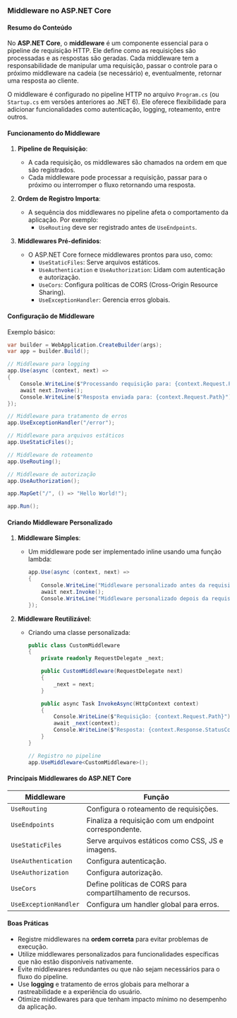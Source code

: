 ### Middleware no ASP.NET Core

#### Resumo do Conteúdo

No **ASP.NET Core**, o **middleware** é um componente essencial para o pipeline de requisição HTTP. Ele define como as requisições são processadas e as respostas são geradas. Cada middleware tem a responsabilidade de manipular uma requisição, passar o controle para o próximo middleware na cadeia (se necessário) e, eventualmente, retornar uma resposta ao cliente.

O middleware é configurado no pipeline HTTP no arquivo `Program.cs` (ou `Startup.cs` em versões anteriores ao .NET 6). Ele oferece flexibilidade para adicionar funcionalidades como autenticação, logging, roteamento, entre outros.

#### Funcionamento do Middleware

1. **Pipeline de Requisição**:
   - A cada requisição, os middlewares são chamados na ordem em que são registrados.
   - Cada middleware pode processar a requisição, passar para o próximo ou interromper o fluxo retornando uma resposta.

2. **Ordem de Registro Importa**:
   - A sequência dos middlewares no pipeline afeta o comportamento da aplicação. Por exemplo:
     - `UseRouting` deve ser registrado antes de `UseEndpoints`.

3. **Middlewares Pré-definidos**:
   - O ASP.NET Core fornece middlewares prontos para uso, como:
     - `UseStaticFiles`: Serve arquivos estáticos.
     - `UseAuthentication` e `UseAuthorization`: Lidam com autenticação e autorização.
     - `UseCors`: Configura políticas de CORS (Cross-Origin Resource Sharing).
     - `UseExceptionHandler`: Gerencia erros globais.

#### Configuração de Middleware

Exemplo básico:
```csharp
var builder = WebApplication.CreateBuilder(args);
var app = builder.Build();

// Middleware para logging
app.Use(async (context, next) =>
{
    Console.WriteLine($"Processando requisição para: {context.Request.Path}");
    await next.Invoke();
    Console.WriteLine($"Resposta enviada para: {context.Request.Path}");
});

// Middleware para tratamento de erros
app.UseExceptionHandler("/error");

// Middleware para arquivos estáticos
app.UseStaticFiles();

// Middleware de roteamento
app.UseRouting();

// Middleware de autorização
app.UseAuthorization();

app.MapGet("/", () => "Hello World!");

app.Run();
```

#### Criando Middleware Personalizado

1. **Middleware Simples**:
   - Um middleware pode ser implementado inline usando uma função lambda:
     ```csharp
     app.Use(async (context, next) =>
     {
         Console.WriteLine("Middleware personalizado antes da requisição.");
         await next.Invoke();
         Console.WriteLine("Middleware personalizado depois da requisição.");
     });
     ```

2. **Middleware Reutilizável**:
   - Criando uma classe personalizada:
     ```csharp
     public class CustomMiddleware
     {
         private readonly RequestDelegate _next;

         public CustomMiddleware(RequestDelegate next)
         {
             _next = next;
         }

         public async Task InvokeAsync(HttpContext context)
         {
             Console.WriteLine($"Requisição: {context.Request.Path}");
             await _next(context);
             Console.WriteLine($"Resposta: {context.Response.StatusCode}");
         }
     }

     // Registro no pipeline
     app.UseMiddleware<CustomMiddleware>();
     ```

#### Principais Middlewares do ASP.NET Core

| Middleware            | Função                                                                  |
|------------------------|-------------------------------------------------------------------------|
| `UseRouting`           | Configura o roteamento de requisições.                                 |
| `UseEndpoints`         | Finaliza a requisição com um endpoint correspondente.                  |
| `UseStaticFiles`       | Serve arquivos estáticos como CSS, JS e imagens.                       |
| `UseAuthentication`    | Configura autenticação.                                                |
| `UseAuthorization`     | Configura autorização.                                                 |
| `UseCors`              | Define políticas de CORS para compartilhamento de recursos.            |
| `UseExceptionHandler`  | Configura um handler global para erros.                                |

#### Boas Práticas

- Registre middlewares na **ordem correta** para evitar problemas de execução.
- Utilize middlewares personalizados para funcionalidades específicas que não estão disponíveis nativamente.
- Evite middlewares redundantes ou que não sejam necessários para o fluxo do pipeline.
- Use **logging** e tratamento de erros globais para melhorar a rastreabilidade e a experiência do usuário.
- Otimize middlewares para que tenham impacto mínimo no desempenho da aplicação.